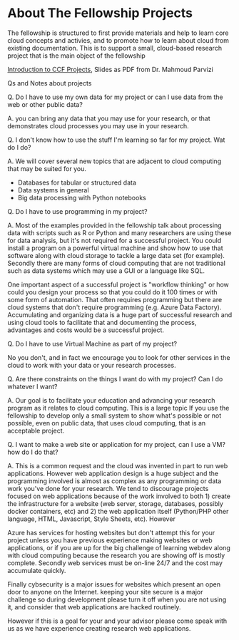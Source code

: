 # About The Fellowship Projects

The fellowship is structured to first provide materials and help to learn core cloud concepts and activies, and to promote how to learn about cloud from existing documentation.  This is to support a small, cloud-based research project that is the main object of the fellowship

[Introduction to CCF Projects](img/CCF_Project_Guide_Parvizi_2022.pdf), Slides as PDF from Dr. Mahmoud Parvizi

Qs and Notes about projects

Q. Do I have to use my own data for my project or can I use data from the web or other public data?

A. you can bring any data that you may use for your research, or that demonstrates cloud processes you may use in your research.   

Q. I don't know how to use the stuff I'm learning so far for my project.  Wat do I do?

A. We will cover several new topics that are adjacent to cloud computing that may be suited for you.  

 - Databases for tabular or structured data
 - Data systems in general
 - Big data processing with Python notebooks

Q.  Do I have to use programming in my project?

A.  Most of the examples provided in the fellowship talk about processing data with scripts such as R or Python and many researchers are using these for data analysis, but it's not required for a successful project.   You could install a program on a powerful virtual machine and show how to use that software along with cloud storage to tackle a large data set (for example).   Secondly there are many forms of cloud computing that are not traditional such as data systems which may use a GUI or a language like SQL. 

One important aspect of a successful project is "workflow thinking" or how could you design your process so that you could do it 100 times or with some form of automation.   That often requires programming but there are cloud systems that don't require programming (e.g. Azure Data Factory).    Accumulating and organizing data is a huge part of successful research and using cloud tools to facilitate that and documenting the process, advantages and costs would be a successful project.  

Q. Do I have to use Virtual Machine as part of my project?  

No you don't, and in fact we encourage you to look for other services in the cloud to work with your data or your research processes. 

Q. Are there constraints on the things I want do with my project?  Can I do whatever I want?

A.  Our goal is to facilitate your education and advancing your research program as it relates to cloud computing.   This is a large topic  If you use the fellowship to develop only a small system to show what's possible or not possible, even on public data, that uses cloud computing, that is an acceptable project. 

Q. I want to make a web site or application for my project, can I use a VM?  how do I do that?

A.  This is a common request and the cloud was invented in part to run web applications.  However web application design is a huge subject and the programming involved is almost as complex as any programming or data work you've done for your research.  We tend to discourage projects focused on web applications because of the work involved to both 1) create the infrastructure for a website (web server, storage, databases, possibly docker containers, etc) and 2) the web application itself (Python/PHP other language, HTML, Javascript, Style Sheets, etc).  However 

Azure has services for hosting websites but don't attempt this for your project unless you have previous experience making websites or web applications, or if you are up for the big challenge of learning webdev along with cloud computing because the research you are showing off is mostly complete.    Secondly web services must be on-line 24/7 and the cost may accumulate quickly.   

Finally cybsecurity is a major issues for websites which present an open door to anyone on the Internet.   keeping your site secure is a major challenge so during development please turn it off when you are not using it, and consider that web applications are hacked routinely.  

However if this is a goal for your and your advisor please come speak with us as we have experience creating research web applications.  


